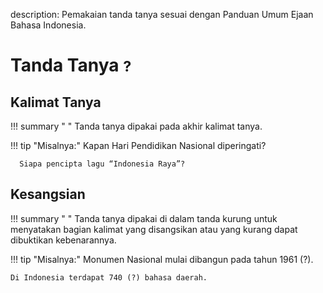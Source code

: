 description: Pemakaian tanda tanya sesuai dengan Panduan Umum Ejaan Bahasa Indonesia.

# Tanda Tanya <small><span class="penanda">?</span></small>

## Kalimat Tanya

!!! summary " "
    Tanda tanya dipakai pada akhir kalimat tanya.

!!! tip "Misalnya:"
      Kapan Hari Pendidikan Nasional diperingati?

      Siapa pencipta lagu “Indonesia Raya”?

## Kesangsian

!!! summary " "
    Tanda tanya dipakai di dalam tanda kurung untuk menyatakan bagian kalimat yang disangsikan atau yang kurang dapat dibuktikan kebenarannya.

!!! tip "Misalnya:"
    Monumen Nasional mulai dibangun pada tahun 1961 (?).

    Di Indonesia terdapat 740 (?) bahasa daerah.


